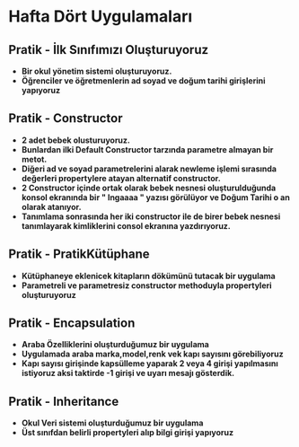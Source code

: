 # Hafta Dört Uygulamaları
## Pratik - İlk Sınıfımızı Oluşturuyoruz 
- **Bir okul yönetim sistemi oluşturuyoruz.** 
 - **Öğrenciler ve öğretmenlerin ad soyad ve doğum tarihi girişlerini yapıyoruz**
## Pratik - Constructor 
- **2 adet bebek olusturuyoruz.**
- **Bunlardan ilki  Default Constructor tarzında parametre almayan bir metot.**
- **Diğeri ad ve soyad parametrelerini alarak newleme işlemi sırasında değerleri propertylere atayan alternatif constructor.**
- **2 Constructor içinde ortak olarak bebek nesnesi oluşturulduğunda konsol ekranında bir " Ingaaaa " yazısı görülüyor ve Doğum Tarihi o an olarak atanıyor.**
- **Tanımlama sonrasında her iki constructor ile de birer bebek nesnesi tanımlayarak kimliklerini consol ekranına yazdırıyoruz.**
 ## Pratik - PratikKütüphane
 - **Kütüphaneye eklenicek kitapların dökümünü tutacak bir uygulama**
 -  **Parametreli ve parametresiz constructor methoduyla propertyleri oluşturuyoruz**
 ## Pratik - Encapsulation
 - **Araba Özelliklerini oluşturduğumuz bir uygulama**
 - **Uygulamada araba marka,model,renk vek kapı sayısını görebiliyoruz**
 - **Kapı sayısı girişinde kapsülleme yaparak 2 veya 4 girişi yapılmasını istiyoruz aksi taktirde -1 girişi ve uyarı mesajı gösterdik.**
## Pratik -  Inheritance
- **Okul Veri sistemi oluşturduğumuz bir uygulama**
- **Üst sınıfdan belirli propertyleri alıp bilgi girişi yapıyoruz**
